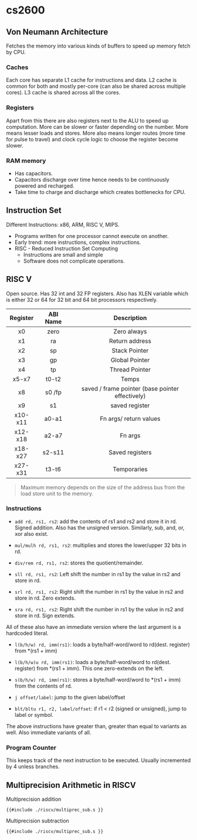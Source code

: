 # cs2600

## Von Neumann Architecture

Fetches the memory into various kinds of buffers to speed up memory fetch by CPU.

### Caches

Each core has separate L1 cache for instructions and data. L2 cache is common for both and mostly per-core (can also be shared across multiple cores). L3 cache is shared across all the cores.

### Registers

Apart from this there are also registers next to the ALU to speed up computation. More can be slower or faster depending on the number. More means lesser loads and stores. More also means longer routes (more time for pulse to travel) and clock cycle logic to choose the register become slower.

### RAM memory

- Has capacitors.
- Capacitors discharge over time hence needs to be continuously powered and recharged.
- Take time to charge and discharge which creates bottlenecks for CPU.

## Instruction Set

Different Instructions: x86, ARM, RISC V, MIPS.

- Programs written for one processor cannot execute on another.
- Early trend: more instructions, complex instructions.
- RISC - Reduced Instruction Set Computing
  - Instructions are small and simple
  - Software does not complicate operations.

## RISC V

Open source. Has 32 int and 32 FP registers. Also has XLEN variable which is either 32 or 64 for 32 bit and 64 bit processors respectively.

| Register | ABI Name |                   Description                    |
| :------: | :------: | :----------------------------------------------: |
|    x0    |   zero   |                   Zero always                    |
|    x1    |    ra    |                  Return address                  |
|    x2    |    sp    |                  Stack Pointer                   |
|    x3    |    gp    |                  Global Pointer                  |
|    x4    |    tp    |                  Thread Pointer                  |
|  x5-x7   |  t0-t2   |                      Temps                       |
|    x8    |  s0 /fp  | saved / frame pointer (base pointer effectively) |
|    x9    |    s1    |                  saved register                  |
| x10-x11  |  a0-a1   |              Fn args/ return values              |
| x12-x18  |  a2-a7   |                     Fn args                      |
| x18-x27  |  s2-s11  |                 Saved registers                  |
| x27-x31  |  t3-t6   |                   Temporaries                    |

> Maximum memory depends on the size of the address bus from the load store unit to the memory.

### Instructions

- `add rd, rs1, rs2`: add the contents of rs1 and rs2 and store it in rd. Signed addition. Also has the unsigned version. Similarly, sub, and, or, xor also exist.

- `mul/mulh rd, rs1, rs2`: multiplies and stores the lower/upper 32 bits in rd.

- `div/rem rd, rs1, rs2`: stores the quotient/remainder.

- `sll rd, rs1, rs2`: Left shift the number in rs1 by the value in rs2 and store in rd.

- `srl rd, rs1, rs2`: Right shift the number in rs1 by the value in rs2 and store in rd. Zero extends.

- `sra rd, rs1, rs2`: Right shift the number in rs1 by the value in rs2 and store in rd. Sign extends.

All of these also have an immediate version where the last argument is a hardcoded literal.

- `l(b/h/w) rd, imm(rs1)`: loads a byte/half-word/word to rd(dest. register) from \*(rs1 + imm)

- `l(b/h/w)u rd, imm(rs1)`: loads a byte/half-word/word to rd(dest. register) from \*(rs1 + imm). This one zero-extends on the left.

- `s(b/h/w) rd, imm(rs1)`: stores a byte/half-word/word to \*(rs1 + imm) from the contents of rd.

- `j offset/label`: jump to the given label/offset

- `blt/bltu r1, r2, label/offset`: if r1 \< r2 (signed or unsigned), jump to label or symbol.

The above instructions have greater than, greater than equal to variants as well. Also immediate variants of all.

### Program Counter

This keeps track of the next instruction to be executed. Usually incremented by 4 unless branches.

## Multiprecision Arithmetic in RISCV

Multiprecision addition

```assembly
{{#include ./riscv/multiprec_sub.s }}
```

Multiprecision subtraction

```assembly
{{#include ./riscv/multiprec_sub.s }}
```
